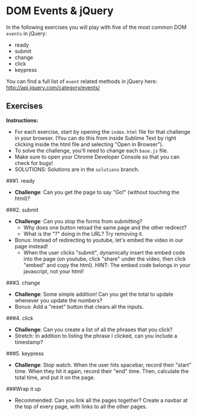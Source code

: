 # DOM Events & jQuery
In the following exercises you will play with five of the most common DOM `events` in jQuery:
- ready
- submit
- change
- click
- keypress

You can find a full list of `event` related methods in jQuery here: http://api.jquery.com/category/events/

## Exercises

**Instructions:**  
* For each exercise, start by opening the `index.html` file for that challenge in your browser. (You can do this from inside Sublime Text by right clicking inside the html file and selecting "Open in Browser").
* To solve the challenge, you'll need to change each `base.js` file.
* Make sure to open your Chrome Developer Console so that you can check for bugs!
* SOLUTIONS: Solutions are in the `solutions` branch.

###1. ready
- **Challenge**: Can you get the page to say "Go!" (without touching the html)?

###2. submit
- **Challenge**: Can you stop the forms from submitting?
    + Why does one button reload the same page and the other redirect?
    + What is the "?" doing in the URL? Try removing it.
- Bonus: Instead of redirecting to youtube, let's embed the video in our page instead!
    +  When the user clicks "submit", dynamically insert the embed code into the page (on youtube, click "share" under the video, then click "embed" and copy the html). HINT: The embed code belongs in your javascript, not your html!

###3. change
- **Challenge**: Some simple addition! Can you get the total to update whenever you update the numbers?
- Bonus: Add a "reset" button that clears all the inputs.

###4. click
- **Challenge**: Can you create a list of all the phrases that you click?
- Stretch: In addition to listing the phrase I clicked, can you include a timestamp?

###5. keypress
- **Challenge**: Stop watch. When the user hits spacebar, record their "start" time. When they  hit it again, record their "end" time. Then, calculate the total time, and put it on the page.

###Wrap it up
- Recommended: Can you link all the pages together? Create a navbar at the top of every page, with links to all the other pages.
